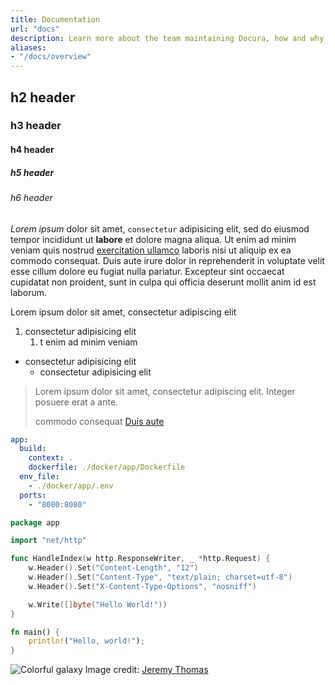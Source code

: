 ```yaml
---
title: Documentation
url: "docs"
description: Learn more about the team maintaining Docura, how and why the project started, and how to get involved.
aliases:
- "/docs/overview"
---
```


## h2 header

### h3 header

#### h4 header

##### h5 header

###### h6 header

_Lorem ipsum_ dolor sit amet, `consectetur` adipisicing elit, sed do eiusmod tempor incididunt ut **labore** et dolore magna aliqua. Ut enim ad minim veniam quis nostrud [exercitation ullamco](https://github.com/dumindu/css-playground) laboris nisi ut aliquip ex ea commodo consequat. Duis aute irure dolor in reprehenderit in voluptate velit esse cillum dolore eu fugiat nulla pariatur. Excepteur sint occaecat cupidatat non proident, sunt in culpa qui officia deserunt mollit anim id est laborum.

Lorem ipsum dolor sit amet, consectetur adipiscing elit

1. consectetur adipisicing elit
    1. t enim ad minim veniam

* consectetur adipisicing elit
    * consectetur adipisicing elit

> Lorem ipsum dolor sit amet, consectetur adipiscing elit. Integer posuere erat a ante.
>
> commodo consequat [Duis aute](https://github.com/dumindu/css-playground)

```yml
app:
  build:
    context: .
    dockerfile: ./docker/app/Dockerfile
  env_file:
    - ./docker/app/.env
  ports:
    - "8080:8080"
```

```go
package app

import "net/http"

func HandleIndex(w http.ResponseWriter, _ *http.Request) {
	w.Header().Set("Content-Length", "12")
	w.Header().Set("Content-Type", "text/plain; charset=utf-8")
	w.Header().Set("X-Content-Type-Options", "nosniff")

	w.Write([]byte("Hello World!"))
}
```

```rust
fn main() {
    println!("Hello, world!");
}
```

![Colorful galaxy](https://images.unsplash.com/photo-1464802686167-b939a6910659?ixlib=rb-1.2.1&ixid=MnwxMjA3fDB8MHxwaG90by1wYWdlfHx8fGVufDB8fHx8&auto=format&fit=crop&w=2650&q=80)
Image credit: [Jeremy Thomas](https://unsplash.com/@jeremythomasphoto)